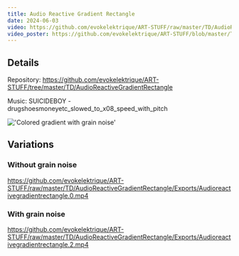 ```yaml
---
title: Audio Reactive Gradient Rectangle
date: 2024-06-03
video: https://github.com/evokelektrique/ART-STUFF/raw/master/TD/AudioReactiveGradientRectangle/Exports/Audioreactivegradientrectangle.4.mp4
video_poster: https://github.com/evokelektrique/ART-STUFF/blob/master/TD/AudioReactiveGradientRectangle/Exports/AudioReactiveGradientRectangle.2.png?raw=true
---
```


## Details

Repository: <https://github.com/evokelektrique/ART-STUFF/tree/master/TD/AudioReactiveGradientRectangle>

Music: SUICIDEBOY - drugshoesmoneyetc_slowed_to_x08_speed_with_pitch

!['Colored gradient with grain noise'](https://github.com/evokelektrique/ART-STUFF/blob/master/TD/AudioReactiveGradientRectangle/Exports/AudioReactiveGradientRectangle.1.png?raw=true)

## Variations

### Without grain noise

https://github.com/evokelektrique/ART-STUFF/raw/master/TD/AudioReactiveGradientRectangle/Exports/Audioreactivegradientrectangle.0.mp4

### With grain noise

https://github.com/evokelektrique/ART-STUFF/raw/master/TD/AudioReactiveGradientRectangle/Exports/Audioreactivegradientrectangle.2.mp4